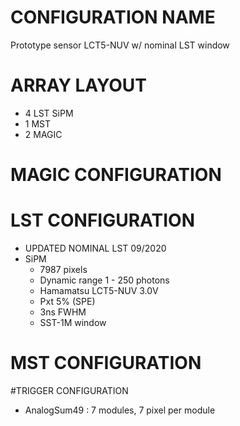 # CONFIGURATION NAME
Prototype sensor LCT5-NUV w/ nominal LST window
# ARRAY LAYOUT
- 4 LST SiPM
- 1 MST
- 2 MAGIC
# MAGIC CONFIGURATION
# LST CONFIGURATION
- UPDATED NOMINAL LST 09/2020
- SiPM
    - 7987 pixels
    - Dynamic range 1 - 250 photons
    - Hamamatsu LCT5-NUV 3.0V
    - Pxt 5% (SPE)
    - 3ns FWHM
    - SST-1M window
# MST CONFIGURATION
#TRIGGER CONFIGURATION
- AnalogSum49 : 7 modules, 7 pixel per module
